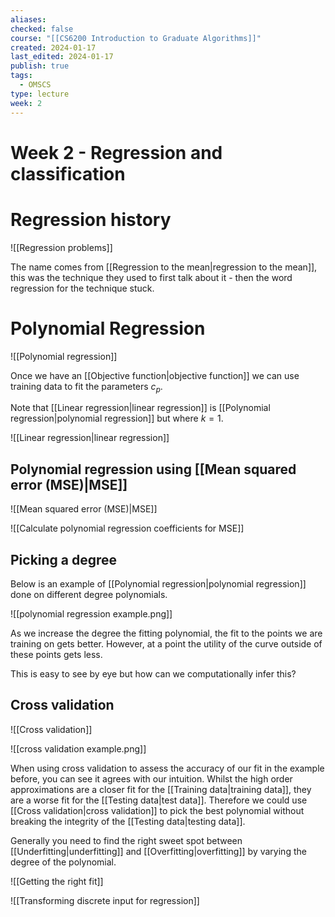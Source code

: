```yaml
---
aliases: 
checked: false
course: "[[CS6200 Introduction to Graduate Algorithms]]"
created: 2024-01-17
last_edited: 2024-01-17
publish: true
tags:
  - OMSCS
type: lecture
week: 2
---
```

# Week 2 - Regression and classification

# Regression history

![[Regression problems]]

The name comes from [[Regression to the mean|regression to the mean]], this was the technique they used to first talk about it - then the word regression for the technique stuck.

# Polynomial Regression

![[Polynomial regression]]

Once we have an [[Objective function|objective function]] we can use training data to fit the parameters $c_{p}$.

Note that [[Linear regression|linear regression]] is [[Polynomial regression|polynomial regression]] but where $k=1$.

![[Linear regression|linear regression]]

## Polynomial regression using [[Mean squared error (MSE)|MSE]]

![[Mean squared error (MSE)|MSE]]

![[Calculate polynomial regression coefficients for MSE]]

## Picking a degree

Below is an example of [[Polynomial regression|polynomial regression]] done on different degree polynomials.

![[polynomial regression example.png]]

As we increase the degree the fitting polynomial, the fit to the points we are training on gets better. However, at a point the utility of the curve outside of these points gets less. 

This is easy to see by eye but how can we computationally infer this?

## Cross validation

![[Cross validation]]

![[cross validation example.png]]

When using cross validation to assess the accuracy of our fit in the example before, you can see it agrees with our intuition. Whilst the high order approximations are a closer fit for the [[Training data|training data]], they are a worse fit for the [[Testing data|test data]]. Therefore we could use [[Cross validation|cross validation]] to pick the best polynomial without breaking the integrity of the [[Testing data|testing data]]. 

Generally you need to find the right sweet spot between [[Underfitting|underfitting]] and [[Overfitting|overfitting]] by varying the degree of the polynomial.

![[Getting the right fit]]

![[Transforming discrete input for regression]]